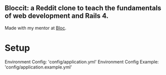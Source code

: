 ## Bloccit: a Reddit clone to teach the fundamentals of web development and Rails 4.

Made with my mentor at [Bloc](http://bloc.io).

# Setup

Environment Config: 'config/application.yml'
Environment Config Example: 'config/application.example.yml'